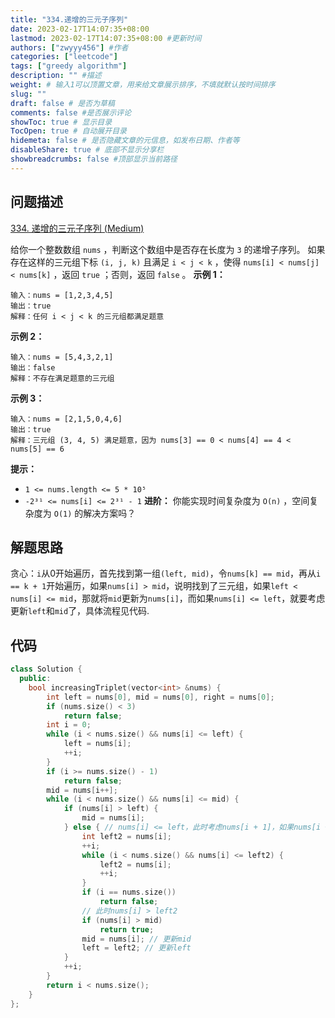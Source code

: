 ```yaml
---
title: "334.递增的三元子序列"
date: 2023-02-17T14:07:35+08:00
lastmod: 2023-02-17T14:07:35+08:00 #更新时间
authors: ["zwyyy456"] #作者
categories: ["leetcode"]
tags: ["greedy algorithm"]
description: "" #描述
weight: # 输入1可以顶置文章，用来给文章展示排序，不填就默认按时间排序
slug: ""
draft: false # 是否为草稿
comments: false #是否展示评论
showToc: true # 显示目录
TocOpen: true # 自动展开目录
hidemeta: false # 是否隐藏文章的元信息，如发布日期、作者等
disableShare: true # 底部不显示分享栏
showbreadcrumbs: false #顶部显示当前路径
---
```

## 问题描述
[334. 递增的三元子序列 (Medium)](https://leetcode.cn/problems/increasing-triplet-subsequence/)

给你一个整数数组 `nums` ，判断这个数组中是否存在长度为 `3` 的递增子序列。
如果存在这样的三元组下标 `(i, j, k)` 且满足 `i < j < k` ，使得 `nums[i] <
nums[j] < nums[k]` ，返回 `true` ；否则，返回 `false` 。
**示例 1：**
```
输入：nums = [1,2,3,4,5]
输出：true
解释：任何 i < j < k 的三元组都满足题意
```
**示例 2：**
```
输入：nums = [5,4,3,2,1]
输出：false
解释：不存在满足题意的三元组
```
**示例 3：**
```
输入：nums = [2,1,5,0,4,6]
输出：true
解释：三元组 (3, 4, 5) 满足题意，因为 nums[3] == 0 < nums[4] == 4 <
nums[5] == 6
```
**提示：**
- `1 <= nums.length <= 5 * 10⁵`
- `-2³¹ <= nums[i] <= 2³¹ - 1`
**进阶：** 你能实现时间复杂度为 `O(n)` ，空间复杂度为 `O(1)` 的解决方案吗？

## 解题思路
贪心：`i`从0开始遍历，首先找到第一组`(left, mid)`，令`nums[k] == mid`，再从`i == k + 1`开始遍历，如果`nums[i] > mid`，说明找到了三元组，如果`left < nums[i] <= mid`，那就将`mid`更新为`nums[i]`，而如果`nums[i] <= left`，就要考虑更新`left`和`mid`了，具体流程见代码.

## 代码
```cpp
class Solution {
  public:
    bool increasingTriplet(vector<int> &nums) {
        int left = nums[0], mid = nums[0], right = nums[0];
        if (nums.size() < 3)
            return false;
        int i = 0;
        while (i < nums.size() && nums[i] <= left) {
            left = nums[i];
            ++i;
        }
        if (i >= nums.size() - 1)
            return false;
        mid = nums[i++];
        while (i < nums.size() && nums[i] <= mid) {
            if (nums[i] > left) {
                mid = nums[i];
            } else { // nums[i] <= left，此时考虑nums[i + 1]，如果nums[i + 1]
                int left2 = nums[i];
                ++i;
                while (i < nums.size() && nums[i] <= left2) {
                    left2 = nums[i];
                    ++i;
                }
                if (i == nums.size())
                    return false;
                // 此时nums[i] > left2
                if (nums[i] > mid)
                    return true;
                mid = nums[i]; // 更新mid
                left = left2; // 更新left
            }
            ++i;
        }
        return i < nums.size();
    }
};
```